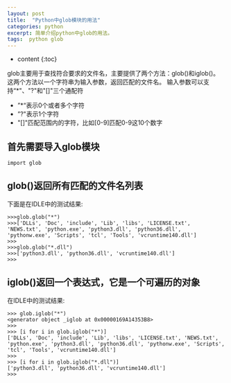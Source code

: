 ```yaml
---
layout: post
title:  "Python中glob模块的用法"
categories: python
excerpt: 简单介绍python中glob的用法。
tags:  python glob 
---
```


* content
{:toc}

glob主要用于查找符合要求的文件名，主要提供了两个方法：glob()和iglob()。
这两个方法以一个字符串为输入参数，返回匹配的文件名。
输入参数可以支持“*"、"?"和"[]"三个通配符
- ”*“表示0个或者多个字符
- ”?"表示1个字符
- "[]"匹配范围内的字符，比如[0-9]匹配0-9这10个数字

## 首先需要导入glob模块

```
import glob
```

## glob()返回所有匹配的文件名列表
下面是在IDLE中的测试结果:

```
>>>glob.glob("*")
>>>['DLLs', 'Doc', 'include', 'Lib', 'libs', 'LICENSE.txt', 'NEWS.txt', 'python.exe', 'python3.dll', 'python36.dll', 'pythonw.exe', 'Scripts', 'tcl', 'Tools', 'vcruntime140.dll']
>>>
>>>glob.glob("*.dll")
>>>['python3.dll', 'python36.dll', 'vcruntime140.dll']
>>>
```

## iglob()返回一个表达式，它是一个可遍历的对象
在IDLE中的测试结果:

```
>>> glob.iglob("*")
<generator object _iglob at 0x00000169A14353B8>
>>>
>>> [i for i in glob.iglob("*")]
['DLLs', 'Doc', 'include', 'Lib', 'libs', 'LICENSE.txt', 'NEWS.txt', 'python.exe', 'python3.dll', 'python36.dll', 'pythonw.exe', 'Scripts', 'tcl', 'Tools', 'vcruntime140.dll']
>>>
>>> [i for i in glob.iglob("*.dll")]
['python3.dll', 'python36.dll', 'vcruntime140.dll']
>>> 

